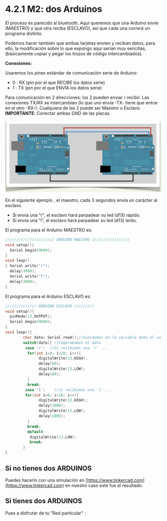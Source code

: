 # 4.2.1 M2: dos Arduinos

El proceso es parecido al bluetooth. Aquí queremos que una Arduino envíe \(MAESTRO\) y que otra reciba \(ESCLAVO\), así que cada una correrá un programa distinto.

Podemos hacer también que ambas tarjetas envíen y reciban datos, para ello, la modificación sobre lo que expongo aquí serían muy sencillas, \(básicamente copiar y pegar los trozos de código intercambiados\).

**Conexiones:**

Usaremos los pines estándar de comunicación serie de Arduino:

* 0 : RX \(pin por el que RECIBE los datos serie\)
* 1 : TX \(pin por el que ENVÍA los datos serie\)

Para comunicación en 2 direcciones: los 2 pueden enviar / recibir. Las conexiones TX/RX se intercambian \(lo que uno envía -TX- tiene que entrar en el otro -RX-\). Cualquiera de las 2 puede ser Maestro o Esclavo. **IMPORTANTE**: Conectar ambas GND de las placas.

![](../../.gitbook/assets/captura_de_pantalla_2015-04-03_a_las_19.33.22.png)

En el siguiente ejemplo , el maestro, cada 3 segundos envía un carácter al esclavo.

* Si envía una "r", el esclavo hará parpadear su led \(d13\) rápido.
* Si envía una "l", el esclavo hará parpadear su led \(d13\) lento.

El programa para el Arduino MAESTRO es:

```cpp
////////////////////// ARDUINO MAESTRO /////////////////
void setup(){ 
  Serial.begin(9600);
}
void loop()
{ Serial.write("r");
  delay(3000);
  Serial.write("l");
  delay(3000);
}
```

El programa para el Arduino ESCLAVO es:

```cpp
////////////// ARDUINO ESCLAVO /////////
void setup(){ 
  pinMode(13,OUTPUT);
  Serial.begin(9600);
}
void loop(){ 
        char dato= Serial.read();//Guardamos en la variable dato el valor leido
        switch(dato){ //Comprobamos el dato
         case 'r':  //Si recibimos una 'r' ...
          for(int i=0; i<20; i++){
               digitalWrite(13,HIGH);
               delay(80);
               digitalWrite(13,LOW);
               delay(80);
          }
          break;
         case 'l':    //si recibimos una 'l' ...
         for(int i=0; i<10; i++){
               digitalWrite(13,HIGH);
               delay(1000);
               digitalWrite(13,LOW);
               delay(1000);
          }
          break;
          default:
           digitalWrite(13,LOW);
           break;
        }
}
```

## Si no tienes dos ARDUINOS

Puedes hacerlo con una simulación en [https://www.tinkercad.com](https://www.tinkercad.com) en nuestro caso este fue el resultado:

## Si tienes dos ARDUINOS

Pues a disfrutar de tu "Red particular" :

